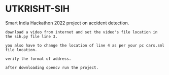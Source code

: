 # UTKRISHT-SIH
Smart India Hackathon 2022 project on accident detection.
```
download a video from internet and set the video's file location in the sih.py file line 3.

you also have to change the location of line 4 as per your pc cars.sml file location.

verify the format of address.

after downloading opencv run the project.
